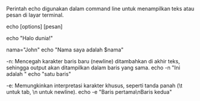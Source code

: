 Perintah echo digunakan dalam command line untuk menampilkan teks atau pesan di layar terminal.


echo [options] [pesan]


echo "Halo dunia!"


nama="John"
echo "Nama saya adalah $nama"


-n: Mencegah karakter baris baru (newline) ditambahkan di akhir teks, sehingga output akan ditampilkan dalam baris yang sama.
echo -n "Ini adalah "
echo "satu baris"


-e: Memungkinkan interpretasi karakter khusus, seperti tanda panah (\t untuk tab, \n untuk newline).
echo -e "Baris pertama\nBaris kedua"


